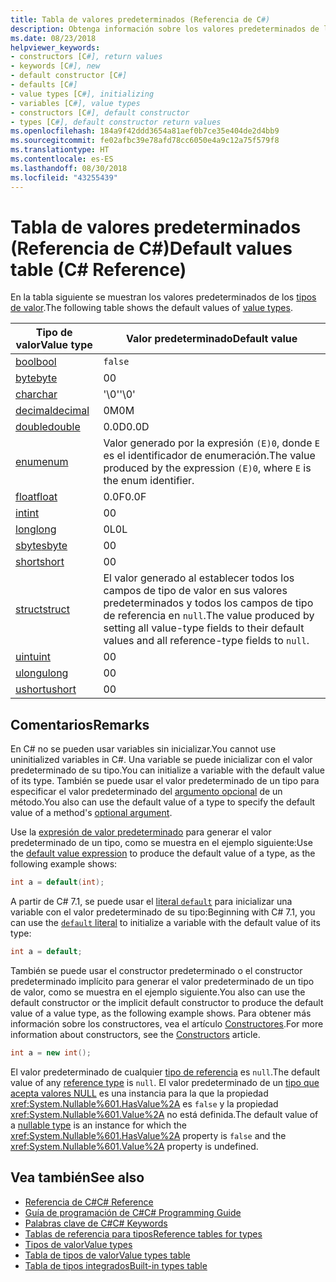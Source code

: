 ```yaml
---
title: Tabla de valores predeterminados (Referencia de C#)
description: Obtenga información sobre los valores predeterminados de los tipos de valor de C#.
ms.date: 08/23/2018
helpviewer_keywords:
- constructors [C#], return values
- keywords [C#], new
- default constructor [C#]
- defaults [C#]
- value types [C#], initializing
- variables [C#], value types
- constructors [C#], default constructor
- types [C#], default constructor return values
ms.openlocfilehash: 184a9f42ddd3654a81aef0b7ce35e404de2d4bb9
ms.sourcegitcommit: fe02afbc39e78afd78cc6050e4a9c12a75f579f8
ms.translationtype: HT
ms.contentlocale: es-ES
ms.lasthandoff: 08/30/2018
ms.locfileid: "43255439"
---
```

# <a name="default-values-table-c-reference"></a><span data-ttu-id="c80fc-103">Tabla de valores predeterminados (Referencia de C#)</span><span class="sxs-lookup"><span data-stu-id="c80fc-103">Default values table (C# Reference)</span></span>

<span data-ttu-id="c80fc-104">En la tabla siguiente se muestran los valores predeterminados de los [tipos de valor](value-types.md).</span><span class="sxs-lookup"><span data-stu-id="c80fc-104">The following table shows the default values of [value types](value-types.md).</span></span>

|<span data-ttu-id="c80fc-105">Tipo de valor</span><span class="sxs-lookup"><span data-stu-id="c80fc-105">Value type</span></span>|<span data-ttu-id="c80fc-106">Valor predeterminado</span><span class="sxs-lookup"><span data-stu-id="c80fc-106">Default value</span></span>|
|----------------|-------------------|
|[<span data-ttu-id="c80fc-107">bool</span><span class="sxs-lookup"><span data-stu-id="c80fc-107">bool</span></span>](bool.md)|`false`|
|[<span data-ttu-id="c80fc-108">byte</span><span class="sxs-lookup"><span data-stu-id="c80fc-108">byte</span></span>](byte.md)|<span data-ttu-id="c80fc-109">0</span><span class="sxs-lookup"><span data-stu-id="c80fc-109">0</span></span>|
|[<span data-ttu-id="c80fc-110">char</span><span class="sxs-lookup"><span data-stu-id="c80fc-110">char</span></span>](char.md)|<span data-ttu-id="c80fc-111">'\0'</span><span class="sxs-lookup"><span data-stu-id="c80fc-111">'\0'</span></span>|
|[<span data-ttu-id="c80fc-112">decimal</span><span class="sxs-lookup"><span data-stu-id="c80fc-112">decimal</span></span>](decimal.md)|<span data-ttu-id="c80fc-113">0M</span><span class="sxs-lookup"><span data-stu-id="c80fc-113">0M</span></span>|
|[<span data-ttu-id="c80fc-114">double</span><span class="sxs-lookup"><span data-stu-id="c80fc-114">double</span></span>](double.md)|<span data-ttu-id="c80fc-115">0.0D</span><span class="sxs-lookup"><span data-stu-id="c80fc-115">0.0D</span></span>|
|[<span data-ttu-id="c80fc-116">enum</span><span class="sxs-lookup"><span data-stu-id="c80fc-116">enum</span></span>](enum.md)|<span data-ttu-id="c80fc-117">Valor generado por la expresión `(E)0`, donde `E` es el identificador de enumeración.</span><span class="sxs-lookup"><span data-stu-id="c80fc-117">The value produced by the expression `(E)0`, where `E` is the enum identifier.</span></span>|
|[<span data-ttu-id="c80fc-118">float</span><span class="sxs-lookup"><span data-stu-id="c80fc-118">float</span></span>](float.md)|<span data-ttu-id="c80fc-119">0.0F</span><span class="sxs-lookup"><span data-stu-id="c80fc-119">0.0F</span></span>|
|[<span data-ttu-id="c80fc-120">int</span><span class="sxs-lookup"><span data-stu-id="c80fc-120">int</span></span>](int.md)|<span data-ttu-id="c80fc-121">0</span><span class="sxs-lookup"><span data-stu-id="c80fc-121">0</span></span>|
|[<span data-ttu-id="c80fc-122">long</span><span class="sxs-lookup"><span data-stu-id="c80fc-122">long</span></span>](long.md)|<span data-ttu-id="c80fc-123">0L</span><span class="sxs-lookup"><span data-stu-id="c80fc-123">0L</span></span>|
|[<span data-ttu-id="c80fc-124">sbyte</span><span class="sxs-lookup"><span data-stu-id="c80fc-124">sbyte</span></span>](sbyte.md)|<span data-ttu-id="c80fc-125">0</span><span class="sxs-lookup"><span data-stu-id="c80fc-125">0</span></span>|
|[<span data-ttu-id="c80fc-126">short</span><span class="sxs-lookup"><span data-stu-id="c80fc-126">short</span></span>](short.md)|<span data-ttu-id="c80fc-127">0</span><span class="sxs-lookup"><span data-stu-id="c80fc-127">0</span></span>|
|[<span data-ttu-id="c80fc-128">struct</span><span class="sxs-lookup"><span data-stu-id="c80fc-128">struct</span></span>](struct.md)|<span data-ttu-id="c80fc-129">El valor generado al establecer todos los campos de tipo de valor en sus valores predeterminados y todos los campos de tipo de referencia en `null`.</span><span class="sxs-lookup"><span data-stu-id="c80fc-129">The value produced by setting all value-type fields to their default values and all reference-type fields to `null`.</span></span>|
|[<span data-ttu-id="c80fc-130">uint</span><span class="sxs-lookup"><span data-stu-id="c80fc-130">uint</span></span>](uint.md)|<span data-ttu-id="c80fc-131">0</span><span class="sxs-lookup"><span data-stu-id="c80fc-131">0</span></span>|
|[<span data-ttu-id="c80fc-132">ulong</span><span class="sxs-lookup"><span data-stu-id="c80fc-132">ulong</span></span>](ulong.md)|<span data-ttu-id="c80fc-133">0</span><span class="sxs-lookup"><span data-stu-id="c80fc-133">0</span></span>|
|[<span data-ttu-id="c80fc-134">ushort</span><span class="sxs-lookup"><span data-stu-id="c80fc-134">ushort</span></span>](ushort.md)|<span data-ttu-id="c80fc-135">0</span><span class="sxs-lookup"><span data-stu-id="c80fc-135">0</span></span>|

## <a name="remarks"></a><span data-ttu-id="c80fc-136">Comentarios</span><span class="sxs-lookup"><span data-stu-id="c80fc-136">Remarks</span></span>

<span data-ttu-id="c80fc-137">En C# no se pueden usar variables sin inicializar.</span><span class="sxs-lookup"><span data-stu-id="c80fc-137">You cannot use uninitialized variables in C#.</span></span> <span data-ttu-id="c80fc-138">Una variable se puede inicializar con el valor predeterminado de su tipo.</span><span class="sxs-lookup"><span data-stu-id="c80fc-138">You can initialize a variable with the default value of its type.</span></span> <span data-ttu-id="c80fc-139">También se puede usar el valor predeterminado de un tipo para especificar el valor predeterminado del [argumento opcional](../../programming-guide/classes-and-structs/named-and-optional-arguments.md#optional-arguments) de un método.</span><span class="sxs-lookup"><span data-stu-id="c80fc-139">You also can use the default value of a type to specify the default value of a method's [optional argument](../../programming-guide/classes-and-structs/named-and-optional-arguments.md#optional-arguments).</span></span>

<span data-ttu-id="c80fc-140">Use la [expresión de valor predeterminado](../../programming-guide/statements-expressions-operators/default-value-expressions.md) para generar el valor predeterminado de un tipo, como se muestra en el ejemplo siguiente:</span><span class="sxs-lookup"><span data-stu-id="c80fc-140">Use the [default value expression](../../programming-guide/statements-expressions-operators/default-value-expressions.md) to produce the default value of a type, as the following example shows:</span></span>

```csharp
int a = default(int);
```

<span data-ttu-id="c80fc-141">A partir de C# 7.1, se puede usar el [literal `default`](../../programming-guide/statements-expressions-operators/default-value-expressions.md#default-literal-and-type-inference) para inicializar una variable con el valor predeterminado de su tipo:</span><span class="sxs-lookup"><span data-stu-id="c80fc-141">Beginning with C# 7.1, you can use the [`default` literal](../../programming-guide/statements-expressions-operators/default-value-expressions.md#default-literal-and-type-inference) to initialize a variable with the default value of its type:</span></span>

```csharp
int a = default;
```

<span data-ttu-id="c80fc-142">También se puede usar el constructor predeterminado o el constructor predeterminado implícito para generar el valor predeterminado de un tipo de valor, como se muestra en el ejemplo siguiente.</span><span class="sxs-lookup"><span data-stu-id="c80fc-142">You also can use the default constructor or the implicit default constructor to produce the default value of a value type, as the following example shows.</span></span> <span data-ttu-id="c80fc-143">Para obtener más información sobre los constructores, vea el artículo [Constructores](../../programming-guide/classes-and-structs/constructors.md).</span><span class="sxs-lookup"><span data-stu-id="c80fc-143">For more information about constructors, see the [Constructors](../../programming-guide/classes-and-structs/constructors.md) article.</span></span>

```csharp
int a = new int();
```

<span data-ttu-id="c80fc-144">El valor predeterminado de cualquier [tipo de referencia](reference-types.md) es `null`.</span><span class="sxs-lookup"><span data-stu-id="c80fc-144">The default value of any [reference type](reference-types.md) is `null`.</span></span> <span data-ttu-id="c80fc-145">El valor predeterminado de un [tipo que acepta valores NULL](../../programming-guide/nullable-types/index.md) es una instancia para la que la propiedad <xref:System.Nullable%601.HasValue%2A> es `false` y la propiedad <xref:System.Nullable%601.Value%2A> no está definida.</span><span class="sxs-lookup"><span data-stu-id="c80fc-145">The default value of a [nullable type](../../programming-guide/nullable-types/index.md) is an instance for which the <xref:System.Nullable%601.HasValue%2A> property is `false` and the <xref:System.Nullable%601.Value%2A> property is undefined.</span></span>

## <a name="see-also"></a><span data-ttu-id="c80fc-146">Vea también</span><span class="sxs-lookup"><span data-stu-id="c80fc-146">See also</span></span>

- [<span data-ttu-id="c80fc-147">Referencia de C#</span><span class="sxs-lookup"><span data-stu-id="c80fc-147">C# Reference</span></span>](../index.md)
- [<span data-ttu-id="c80fc-148">Guía de programación de C#</span><span class="sxs-lookup"><span data-stu-id="c80fc-148">C# Programming Guide</span></span>](../../programming-guide/index.md)
- [<span data-ttu-id="c80fc-149">Palabras clave de C#</span><span class="sxs-lookup"><span data-stu-id="c80fc-149">C# Keywords</span></span>](index.md)
- [<span data-ttu-id="c80fc-150">Tablas de referencia para tipos</span><span class="sxs-lookup"><span data-stu-id="c80fc-150">Reference tables for types</span></span>](reference-tables-for-types.md)
- [<span data-ttu-id="c80fc-151">Tipos de valor</span><span class="sxs-lookup"><span data-stu-id="c80fc-151">Value types</span></span>](value-types.md)
- [<span data-ttu-id="c80fc-152">Tabla de tipos de valor</span><span class="sxs-lookup"><span data-stu-id="c80fc-152">Value types table</span></span>](value-types-table.md)
- [<span data-ttu-id="c80fc-153">Tabla de tipos integrados</span><span class="sxs-lookup"><span data-stu-id="c80fc-153">Built-in types table</span></span>](built-in-types-table.md)
